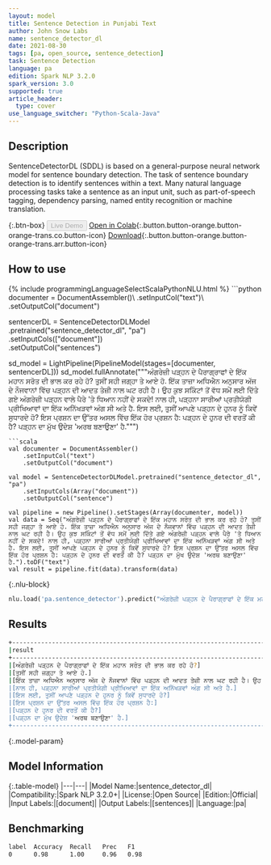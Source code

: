 ```yaml
---
layout: model
title: Sentence Detection in Punjabi Text
author: John Snow Labs
name: sentence_detector_dl
date: 2021-08-30
tags: [pa, open_source, sentence_detection]
task: Sentence Detection
language: pa
edition: Spark NLP 3.2.0
spark_version: 3.0
supported: true
article_header:
  type: cover
use_language_switcher: "Python-Scala-Java"
---
```


## Description

SentenceDetectorDL (SDDL) is based on a general-purpose neural network model for sentence boundary detection. The task of sentence boundary detection is to identify sentences within a text. Many natural language processing tasks take a sentence as an input unit, such as part-of-speech tagging, dependency parsing, named entity recognition or machine translation.

{:.btn-box}
<button class="button button-orange" disabled>Live Demo</button>
[Open in Colab](https://colab.research.google.com/github/JohnSnowLabs/spark-nlp-workshop/blob/master/tutorials/Certification_Trainings/Public/9.SentenceDetectorDL.ipynb){:.button.button-orange.button-orange-trans.co.button-icon}
[Download](https://s3.amazonaws.com/auxdata.johnsnowlabs.com/public/models/sentence_detector_dl_pa_3.2.0_3.0_1630320087911.zip){:.button.button-orange.button-orange-trans.arr.button-icon}

## How to use



<div class="tabs-box" markdown="1">
{% include programmingLanguageSelectScalaPythonNLU.html %}
```python
documenter = DocumentAssembler()\
    .setInputCol("text")\
    .setOutputCol("document")
    
sentencerDL = SentenceDetectorDLModel\
  .pretrained("sentence_detector_dl", "pa") \
  .setInputCols(["document"]) \
  .setOutputCol("sentences")

sd_model = LightPipeline(PipelineModel(stages=[documenter, sentencerDL]))
sd_model.fullAnnotate("""ਅੰਗਰੇਜ਼ੀ ਪੜ੍ਹਨ ਦੇ ਪੈਰਾਗ੍ਰਾਫਾਂ ਦੇ ਇੱਕ ਮਹਾਨ ਸਰੋਤ ਦੀ ਭਾਲ ਕਰ ਰਹੇ ਹੋ? ਤੁਸੀਂ ਸਹੀ ਜਗ੍ਹਾ ਤੇ ਆਏ ਹੋ. ਇੱਕ ਤਾਜ਼ਾ ਅਧਿਐਨ ਅਨੁਸਾਰ ਅੱਜ ਦੇ ਨੌਜਵਾਨਾਂ ਵਿੱਚ ਪੜ੍ਹਨ ਦੀ ਆਦਤ ਤੇਜ਼ੀ ਨਾਲ ਘਟ ਰਹੀ ਹੈ। ਉਹ ਕੁਝ ਸਕਿੰਟਾਂ ਤੋਂ ਵੱਧ ਸਮੇਂ ਲਈ ਦਿੱਤੇ ਗਏ ਅੰਗਰੇਜ਼ੀ ਪੜ੍ਹਨ ਵਾਲੇ ਪੈਰੇ 'ਤੇ ਧਿਆਨ ਨਹੀਂ ਦੇ ਸਕਦੇ! ਨਾਲ ਹੀ, ਪੜ੍ਹਨਾ ਸਾਰੀਆਂ ਪ੍ਰਤੀਯੋਗੀ ਪ੍ਰੀਖਿਆਵਾਂ ਦਾ ਇੱਕ ਅਨਿੱਖੜਵਾਂ ਅੰਗ ਸੀ ਅਤੇ ਹੈ. ਇਸ ਲਈ, ਤੁਸੀਂ ਆਪਣੇ ਪੜ੍ਹਨ ਦੇ ਹੁਨਰ ਨੂੰ ਕਿਵੇਂ ਸੁਧਾਰਦੇ ਹੋ? ਇਸ ਪ੍ਰਸ਼ਨ ਦਾ ਉੱਤਰ ਅਸਲ ਵਿੱਚ ਇੱਕ ਹੋਰ ਪ੍ਰਸ਼ਨ ਹੈ: ਪੜ੍ਹਨ ਦੇ ਹੁਨਰ ਦੀ ਵਰਤੋਂ ਕੀ ਹੈ? ਪੜ੍ਹਨ ਦਾ ਮੁੱਖ ਉਦੇਸ਼ 'ਅਰਥ ਬਣਾਉਣਾ' ਹੈ.""")


```
```scala
val documenter = DocumentAssembler()
    .setInputCol("text")
    .setOutputCol("document")

val model = SentenceDetectorDLModel.pretrained("sentence_detector_dl", "pa")
	.setInputCols(Array("document"))
	.setOutputCol("sentence")

val pipeline = new Pipeline().setStages(Array(documenter, model))
val data = Seq("ਅੰਗਰੇਜ਼ੀ ਪੜ੍ਹਨ ਦੇ ਪੈਰਾਗ੍ਰਾਫਾਂ ਦੇ ਇੱਕ ਮਹਾਨ ਸਰੋਤ ਦੀ ਭਾਲ ਕਰ ਰਹੇ ਹੋ? ਤੁਸੀਂ ਸਹੀ ਜਗ੍ਹਾ ਤੇ ਆਏ ਹੋ. ਇੱਕ ਤਾਜ਼ਾ ਅਧਿਐਨ ਅਨੁਸਾਰ ਅੱਜ ਦੇ ਨੌਜਵਾਨਾਂ ਵਿੱਚ ਪੜ੍ਹਨ ਦੀ ਆਦਤ ਤੇਜ਼ੀ ਨਾਲ ਘਟ ਰਹੀ ਹੈ। ਉਹ ਕੁਝ ਸਕਿੰਟਾਂ ਤੋਂ ਵੱਧ ਸਮੇਂ ਲਈ ਦਿੱਤੇ ਗਏ ਅੰਗਰੇਜ਼ੀ ਪੜ੍ਹਨ ਵਾਲੇ ਪੈਰੇ 'ਤੇ ਧਿਆਨ ਨਹੀਂ ਦੇ ਸਕਦੇ! ਨਾਲ ਹੀ, ਪੜ੍ਹਨਾ ਸਾਰੀਆਂ ਪ੍ਰਤੀਯੋਗੀ ਪ੍ਰੀਖਿਆਵਾਂ ਦਾ ਇੱਕ ਅਨਿੱਖੜਵਾਂ ਅੰਗ ਸੀ ਅਤੇ ਹੈ. ਇਸ ਲਈ, ਤੁਸੀਂ ਆਪਣੇ ਪੜ੍ਹਨ ਦੇ ਹੁਨਰ ਨੂੰ ਕਿਵੇਂ ਸੁਧਾਰਦੇ ਹੋ? ਇਸ ਪ੍ਰਸ਼ਨ ਦਾ ਉੱਤਰ ਅਸਲ ਵਿੱਚ ਇੱਕ ਹੋਰ ਪ੍ਰਸ਼ਨ ਹੈ: ਪੜ੍ਹਨ ਦੇ ਹੁਨਰ ਦੀ ਵਰਤੋਂ ਕੀ ਹੈ? ਪੜ੍ਹਨ ਦਾ ਮੁੱਖ ਉਦੇਸ਼ 'ਅਰਥ ਬਣਾਉਣਾ' ਹੈ.").toDF("text")
val result = pipeline.fit(data).transform(data)

```

{:.nlu-block}
```python
nlu.load('pa.sentence_detector').predict("ਅੰਗਰੇਜ਼ੀ ਪੜ੍ਹਨ ਦੇ ਪੈਰਾਗ੍ਰਾਫਾਂ ਦੇ ਇੱਕ ਮਹਾਨ ਸਰੋਤ ਦੀ ਭਾਲ ਕਰ ਰਹੇ ਹੋ? ਤੁਸੀਂ ਸਹੀ ਜਗ੍ਹਾ ਤੇ ਆਏ ਹੋ. ਇੱਕ ਤਾਜ਼ਾ ਅਧਿਐਨ ਅਨੁਸਾਰ ਅੱਜ ਦੇ ਨੌਜਵਾਨਾਂ ਵਿੱਚ ਪੜ੍ਹਨ ਦੀ ਆਦਤ ਤੇਜ਼ੀ ਨਾਲ ਘਟ ਰਹੀ ਹੈ। ਉਹ ਕੁਝ ਸਕਿੰਟਾਂ ਤੋਂ ਵੱਧ ਸਮੇਂ ਲਈ ਦਿੱਤੇ ਗਏ ਅੰਗਰੇਜ਼ੀ ਪੜ੍ਹਨ ਵਾਲੇ ਪੈਰੇ 'ਤੇ ਧਿਆਨ ਨਹੀਂ ਦੇ ਸਕਦੇ! ਨਾਲ ਹੀ, ਪੜ੍ਹਨਾ ਸਾਰੀਆਂ ਪ੍ਰਤੀਯੋਗੀ ਪ੍ਰੀਖਿਆਵਾਂ ਦਾ ਇੱਕ ਅਨਿੱਖੜਵਾਂ ਅੰਗ ਸੀ ਅਤੇ ਹੈ. ਇਸ ਲਈ, ਤੁਸੀਂ ਆਪਣੇ ਪੜ੍ਹਨ ਦੇ ਹੁਨਰ ਨੂੰ ਕਿਵੇਂ ਸੁਧਾਰਦੇ ਹੋ? ਇਸ ਪ੍ਰਸ਼ਨ ਦਾ ਉੱਤਰ ਅਸਲ ਵਿੱਚ ਇੱਕ ਹੋਰ ਪ੍ਰਸ਼ਨ ਹੈ: ਪੜ੍ਹਨ ਦੇ ਹੁਨਰ ਦੀ ਵਰਤੋਂ ਕੀ ਹੈ? ਪੜ੍ਹਨ ਦਾ ਮੁੱਖ ਉਦੇਸ਼ 'ਅਰਥ ਬਣਾਉਣਾ' ਹੈ.", output_level ='sentence')  
```
</div>

## Results

```bash
+-----------------------------------------------------------------------------------------------------------------------------------------------------------------------+
|result                                                                                                                                                                 |
+-----------------------------------------------------------------------------------------------------------------------------------------------------------------------+
|[ਅੰਗਰੇਜ਼ੀ ਪੜ੍ਹਨ ਦੇ ਪੈਰਾਗ੍ਰਾਫਾਂ ਦੇ ਇੱਕ ਮਹਾਨ ਸਰੋਤ ਦੀ ਭਾਲ ਕਰ ਰਹੇ ਹੋ?]                                                                                                     |
|[ਤੁਸੀਂ ਸਹੀ ਜਗ੍ਹਾ ਤੇ ਆਏ ਹੋ.]                                                                                                                                            |
|[ਇੱਕ ਤਾਜ਼ਾ ਅਧਿਐਨ ਅਨੁਸਾਰ ਅੱਜ ਦੇ ਨੌਜਵਾਨਾਂ ਵਿੱਚ ਪੜ੍ਹਨ ਦੀ ਆਦਤ ਤੇਜ਼ੀ ਨਾਲ ਘਟ ਰਹੀ ਹੈ। ਉਹ ਕੁਝ ਸਕਿੰਟਾਂ ਤੋਂ ਵੱਧ ਸਮੇਂ ਲਈ ਦਿੱਤੇ ਗਏ ਅੰਗਰੇਜ਼ੀ ਪੜ੍ਹਨ ਵਾਲੇ ਪੈਰੇ 'ਤੇ ਧਿਆਨ ਨਹੀਂ ਦੇ ਸਕਦੇ!]|
|[ਨਾਲ ਹੀ, ਪੜ੍ਹਨਾ ਸਾਰੀਆਂ ਪ੍ਰਤੀਯੋਗੀ ਪ੍ਰੀਖਿਆਵਾਂ ਦਾ ਇੱਕ ਅਨਿੱਖੜਵਾਂ ਅੰਗ ਸੀ ਅਤੇ ਹੈ.]                                                                                           |
|[ਇਸ ਲਈ, ਤੁਸੀਂ ਆਪਣੇ ਪੜ੍ਹਨ ਦੇ ਹੁਨਰ ਨੂੰ ਕਿਵੇਂ ਸੁਧਾਰਦੇ ਹੋ?]                                                                                                                |
|[ਇਸ ਪ੍ਰਸ਼ਨ ਦਾ ਉੱਤਰ ਅਸਲ ਵਿੱਚ ਇੱਕ ਹੋਰ ਪ੍ਰਸ਼ਨ ਹੈ:]                                                                                                                        |
|[ਪੜ੍ਹਨ ਦੇ ਹੁਨਰ ਦੀ ਵਰਤੋਂ ਕੀ ਹੈ?]                                                                                                                                        |
|[ਪੜ੍ਹਨ ਦਾ ਮੁੱਖ ਉਦੇਸ਼ 'ਅਰਥ ਬਣਾਉਣਾ' ਹੈ.]                                                                                                                                 |
+-----------------------------------------------------------------------------------------------------------------------------------------------------------------------+


```

{:.model-param}
## Model Information

{:.table-model}
|---|---|
|Model Name:|sentence_detector_dl|
|Compatibility:|Spark NLP 3.2.0+|
|License:|Open Source|
|Edition:|Official|
|Input Labels:|[document]|
|Output Labels:|[sentences]|
|Language:|pa|

## Benchmarking

```bash
label  Accuracy  Recall   Prec   F1  
0      0.98      1.00     0.96   0.98
```
